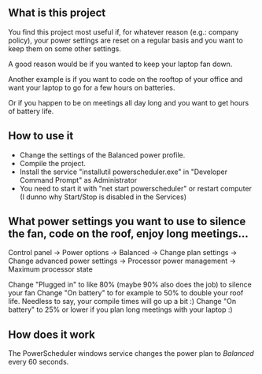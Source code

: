 ## What is this project

You find this project most useful if, for whatever reason (e.g.: company policy), your power settings are reset on a regular basis and you want to keep them on some other settings.

A good reason would be if you wanted to keep your laptop fan down.

Another example is if you want to code on the rooftop of your office and want your laptop to go for a few hours on batteries.

Or if you happen to be on meetings all day long and you want to get hours of battery life.

## How to use it

* Change the settings of the Balanced power profile.
* Compile the project.
* Install the service "installutil powerscheduler.exe" in "Developer Command Prompt" as Administrator
* You need to start it with "net start powerscheduler" or restart computer (I dunno why Start/Stop is disabled in the Services)

## What power settings you want to use to silence the fan, code on the roof, enjoy long meetings...

Control panel -> Power options -> Balanced -> Change plan settings -> Change advanced power settings -> Processor power management -> Maximum processor state

Change "Plugged in" to like 80% (maybe 90% also does the job) to silence your fan
Change "On battery" to for example to 50% to double your roof life. Needless to say, your compile times will go up a bit :)
Change "On battery" to 25% or lower if you plan long meetings with your laptop :)

## How does it work
The PowerScheduler windows service changes the power plan to *Balanced* every 60 seconds.